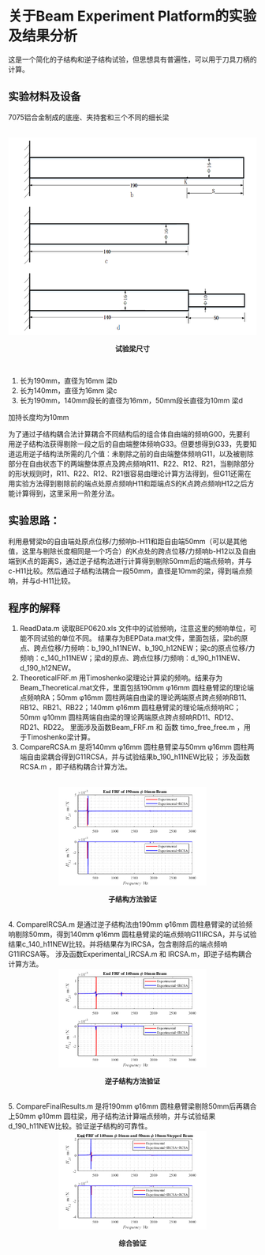 # 关于Beam Experiment Platform的实验及结果分析
这是一个简化的子结构和逆子结构试验，但思想具有普遍性，可以用于刀具刀柄的计算。

## 实验材料及设备
7075铝合金制成的底座、夹持套和三个不同的细长梁

<br>
<div align = "center">  
<img src = "Beam.png"  width = "600" height = "400" alt = "试验梁尺寸" title = "试验梁尺寸">
</div>
<p align = "center"><b>试验梁尺寸</b></p>
<br>


1. 长为190mm，直径为16mm 梁b
2. 长为140mm，直径为16mm 梁c
3. 长为190mm，140mm段长的直径为16mm，50mm段长直径为10mm 梁d

加持长度均为10mm

为了通过子结构耦合法计算耦合不同结构后的组合体自由端的频响G00，先要利用逆子结构法获得剔除一段之后的自由端整体频响G33。但要想得到G33，先要知道运用逆子结构法所需的几个值：未剔除之前的自由端整体频响G11，以及被剔除部分在自由状态下的两端整体原点及跨点频响R11、R22、R12、R21，当剔除部分的形状规则时，R11、R22、R12、R21很容易由理论计算方法得到，但G11还需在用实验方法得到剔除前的端点处原点频响H11和距端点S的K点跨点频响H12之后方能计算得到，这里采用一阶差分法。

## 实验思路：
利用悬臂梁b的自由端处原点位移/力频响b-H11和距自由端50mm（可以是其他值，这里与剔除长度相同是一个巧合）的K点处的跨点位移/力频响b-H12以及自由端到K点的距离S，通过逆子结构法进行计算得到剔除50mm后的端点频响，并与c-H11比较。然后通过子结构法耦合一段50mm，直径是10mm的梁，得到端点频响，并与d-H11比较。

## 程序的解释
1.	ReadData.m
读取BEP0620.xls 文件中的试验频响，注意这里的频响单位，可能不同试验的单位不同。
结果存为BEPData.mat文件，里面包括，梁b的原点、跨点位移/力频响：b_190_h11NEW、b_190_h12NEW；梁c的原点位移/力频响：c_140_h11NEW；梁d的原点、跨点位移/力频响：d_190_h11NEW、d_190_h12NEW。
2.	TheoreticalFRF.m
用Timoshenko梁理论计算梁的频响。结果存为Beam_Theoretical.mat文件，里面包括190mm φ16mm 圆柱悬臂梁的理论端点频响RA；50mm φ16mm 圆柱两端自由梁的理论两端原点跨点频响RB11、RB12、RB21、RB22；140mm φ16mm 圆柱悬臂梁的理论端点频响RC；50mm φ10mm 圆柱两端自由梁的理论两端原点跨点频响RD11、RD12、RD21、RD22。
里面涉及函数Beam_FRF.m 和 函数 timo_free_free.m ，用于Timoshenko梁计算。
3.	CompareRCSA.m 是将140mm φ16mm 圆柱悬臂梁与50mm φ16mm 圆柱两端自由梁耦合得到G11RCSA，并与试验结果b_190_h11NEW比较；
涉及函数RCSA.m ，即子结构耦合计算方法。
<br>
<div align = "center">  
<img src = "CompareRCSA.png"  width = "300" height = "200" alt = "子结构方法验证" title = "子结构方法验证">
</div>
<p align = "center"><b>子结构方法验证</b></p>
<br>
4.	CompareIRCSA.m 是通过逆子结构法由190mm φ16mm 圆柱悬臂梁的试验频响剔除50mm，得到140mm φ16mm 圆柱悬臂梁的端点频响G11IRCSA，并与试验结果c_140_h11NEW比较。并将结果存为IRCSA，包含剔除后的端点频响G11IRCSA等。
涉及函数Experimental_IRCSA.m 和 IRCSA.m，即逆子结构耦合计算方法。
<br>
<div align = "center">  
<img src = "CompareIRCSA.png"  width = "300" height = "200" alt = "逆子结构方法验证" title = "逆子结构方法验证">
</div>
<p align = "center"><b>逆子结构方法验证</b></p>
<br>
5.	CompareFinalResults.m 是将190mm φ16mm 圆柱悬臂梁剔除50mm后再耦合上50mm φ10mm 圆柱梁，用子结构法计算端点频响，并与试验结果d_190_h11NEW比较。验证逆子结构的可靠性。
<br>
<div align = "center">  
<img src = "CompareFinalResults.png"  width = "300" height = "200" alt = "综合验证" title = "综合验证">
</div>
<p align = "center"><b>综合验证</b></p>
<br>
